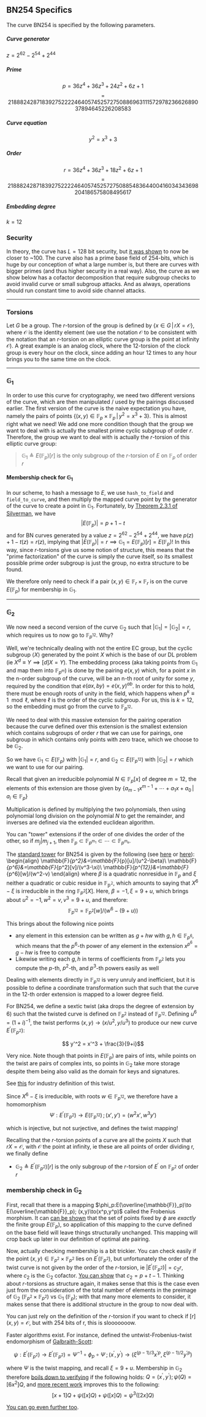 ## BN254 Specifics

The curve BN254 is specified by the following parameters.

##### Curve generator

$z = 2^{62} - 2^{54} + 2^{44}$

##### Prime

$$
p = 36z^4 + 36z^3 + 24z^2 + 6z + 1$$
$$=21888242871839275222246405745257275088696311157297823662689037894645226208583$$


##### Curve equation

$$y^2 = x^3 + 3$$

##### Order

$$r = 36z^4 + 36z^3 + 18z^2 + 6z + 1$$
$$=21888242871839275222246405745257275088548364400416034343698204186575808495617$$

##### Embedding degree 

$k=12$

### Security

In theory, the curve has $L=128$ bit security, but [it was shown](https://eprint.iacr.org/2015/1027.pdf) to now be closer to ~100. The curve also has a prime base field of 254-bits, which is huge by our conception of what a large number is, but there are curves with bigger primes (and thus higher security in a real way). Also, the curve as we show below has a cofactor decomposition that require subgroup checks to avoid invalid curve or small subgroup attacks. And as always, operations should run constant time to avoid side channel attacks.

---

### Torsions

Let $G$ be a group. The $r$-torsion of the group is defined by $\{x\in G\,|\, rX=\mathcal{O}\}$, where $\mathcal{O}$ is the identity element (we use the notation $\mathcal{O}$ to be consistent with the notation that an $r$-torsion on an elliptic curve group is the point at infinity $\mathcal{O}$). A great example is an analog clock, where the 12-torsion of the clock group is every hour on the clock, since adding an hour 12 times to any hour brings you to the same time on the clock.

---

### $\mathbb{G}_1$

In order to use this curve for cryptography, we need two different versions of the curve, which are then manipulated / used by the pairings discussed earlier. The first version of the curve is the naive expectation you have, namely the pairs of points $\{(x,y)\in\mathbb{F}_p\times\mathbb{F}_p\,|\, y^2=x^3+3\}$. This is almost right what we need! We add one more condition though that the group we want to deal with is actually the smallest prime cyclic subgroup of order $r$. Therefore, the group we want to deal with is actually the $r$-torsion of this elliptic curve group:

> $\mathbb{G}_1\triangleq E(\mathbb{F}_p)[r]$ is the only subgroup of the $r$-torsion of $E$ on $\mathbb{F}_p$ of order $r$

#### Membership check for $\mathbb{G}_1$

In our scheme, to hash a message to $E$, we use `hash_to_field` and `field_to_curve`, and then multiply the mapped curve point by the generator of the curve to create a point in $\mathbb{G}_1$. Fortunately, by [Theorem 2.3.1 of Silverman](https://link.springer.com/book/10.1007/978-0-387-09494-6), we have 
$$ |E(\mathbb{F}_p)|=p+1-t$$
and for BN curves generated by a value $z=2^{62}-2^{54}+2^{44}$, we have $p(z)+1-t(z)=r(z)$, implying that $|E(\mathbb{F}_p)|=r\implies \mathbb{G}_1 = E(\mathbb{F}_p)[r]=E(\mathbb{F}_p)$! In this way, since $r$-torsions give us some notion of structure, this means that the "prime factorization" of the curve is simply the curve itself, so its smallest possible prime order subgroup is just the group, no extra structure to be found.

We therefore only need to check if a pair $(x,y)\in\mathbb{F}_r\times\mathbb{F}_r$ is on the curve $E(\mathbb{F}_p)$ for membership in $\mathbb{G}_1$. 

---

<!-- #region -->
### $\mathbb{G}_2$

We now need a second version of the curve $\mathbb{G}_2$ such that $|\mathbb{G}_1|=|\mathbb{G}_2|=r$, which requires us to now go to $\mathbb{F}_{p^{12}}$. Why?

Well, we're technically dealing with not the entire EC group, but the cyclic subgroup $\langle X\rangle$ generated by the point $X$ which is the base of our DL problem (ie $X^d\equiv Y\implies [d]X = Y$). The embedding process (aka taking points from $\mathbb{G}_1$ and map them into $\mathbb{F}_{p^m}$) is done by the pairing $e(x, y)$ which, for a point $x$ in the n-order subgroup of the curve, will be an n-th root of unity for some $y$, required by the condition that $e(ax, by)=e(x,y)^{ab}$. In order for this to hold, there must be enough roots of unity in the field, which happens when $p^k\equiv 1\mod \ell$, where $\ell$ is the order of the cyclic subgroup. For us, this is $k=12$, so the embedding must go from the curve to $\mathbb{F}_{p^{12}}$. 

We need to deal with this massive extension for the pairing operation because the curve defined over this extension is the smallest extension which contains subgroups of order $r$ that we can use for pairings, one subgroup in which contains only points with zero trace, which we choose to be $\mathbb{G}_2$.

So we have $\mathbb{G}_1\subset E(\mathbb{F}_p)$ with $|\mathbb{G}_1|=r$, and $\mathbb{G}_2\subset E(\mathbb{F}_{p^{12}})$ with $|\mathbb{G}_2|=r$ which we want to use for our pairing.

Recall that given an irreducible polynomial $N \in \mathbb{F}_p[x]$ of degree $m=12$, the elements of this extension are those given by $\{a_{m-1}x^{m-1}+\cdots+a_1x+a_0 \,|\, a_i\in \mathbb{F}_p\}$

Multiplication is defined by multiplying the two polynomials, then using polynomial long division on the polynomial $N$ to get the remainder, and inverses are defined via the extended euclidean algorithm. 

You can "tower" extensions if the order of one divides the order of the other, so if $m_j | m_{j+1}$, then $\mathbb{F}_p \subset \mathbb{F}_{p^{m_1}}\subset\cdots\subset \mathbb{F}_{p^{m_k}}$.

The [standard tower](https://eprint.iacr.org/2010/354.pdf) for BN254 is given by the following (see [here](https://github.com/ethereum/py_pairing/blob/master/py_ecc/bn128/bn128_field_elements.py) or [here](https://github.com/arkworks-rs/algebra/tree/master/curves/bn254/src/fields)):
\begin{align}
\mathbb{F}_{p^2}&=\mathbb{F}_{p}[u]/(u^2-\beta)\\
\mathbb{F}_{p^6}&=\mathbb{F}_{p^2}[v]/(v^3-\xi)\\
\mathbb{F}_{p^{12}}&=\mathbb{F}_{p^6}[w]/(w^2-v)
\end{align}
where $\beta$ is a quadratic nonresidue in $\mathbb{F}_p$ and $\xi$ neither a quadratic or cubic residue in $\mathbb{F_{p^2}}$, which amounts to saying that $X^6-\xi$ is irreducible in the ring $\mathbb{F}_{p^2}[X]$. Here, $\beta=-1,\xi=9+u$, which brings about $u^2=-1, w^2=v, v^3=9+u$, and therefore:
$$\mathbb{F}_{p^{12}} = \mathbb{F}_{p^2}[w]/(w^6-(9+u))$$

This brings about the following nice points
- any element in this extension can be written as $g+hw$ with $g,h\in\mathbb{F}_{p^6}$, which means that the $p^6$-th power of any element in the extension $x^{p^6}=g-hw$ is free to compute
- Likewise writing each $g,h$ in terms of coefficients from $\mathbb{F}_{p^2}$ lets you compute the $p$-th, $p^2$-th, and $p^3$-th powers easily as well


Dealing with elements directly in $\mathbb{F}_{p^{12}}$ is very unruly and inefficient, but it is possible to define a coordinate transformation such that such that the curve in the 12-th order extension is mapped to a lower degree field. 

For BN254, we define a sextic twist (aka drops the degree of extension by 6) such that the twisted curve is defined on $\mathbb{F}_{p^2}$ instead of $\mathbb{F}_{p^{12}}$. Defining $u^6=(1+i)^{-1}$, the twist performs $(x,y)\to(x/u^2,y/u^3)$ to produce our new curve $E^\prime(\mathbb{F}_{p^2})$:

$$ y'^2 = x'^3 + \frac{3}{9+i}$$

Very nice. Note though that points in $E(\mathbb{F}_p)$ are pairs of ints, while points on the twist are pairs of complex ints, so points in $\mathbb{G}_2$ take more storage despite them being also valid as the domain for keys and signatures.

See [this](https://eips.ethereum.org/EIPS/eip-197) for industry definition of this twist.

Since $X^6-\xi$ is irreducible, with roots $w\in\mathbb{F}_{p^{12}}$, we therefore have a homomorphism
$$\Psi:E^\prime(\mathbb{F}_{p^2})\to E(\mathbb{F}_{p^{12}})\,;\,(x',y') = (w^2x', w^3y')$$

which is injective, but not surjective, and defines the twist mapping!

Recalling that the $r$-torsion points of a curve are all the points $X$ such that $rX=\mathcal{O}$, with $\mathcal{O}$ the point at infinity, ie these are all points of order dividing r, we finally define

- $\mathbb{G}_2\triangleq E^\prime(\mathbb{F}_{p^2})[r]$ is the only subgroup of the $r$-torsion of $E^\prime$ on $\mathbb{F}_{p^2}$ of order $r$

### membership check in $\mathbb{G}_2$

First, recall that there is a mapping $\phi_p:E(\overline{\mathbb{F}}_p)\to E(\overline{\mathbb{F}}_p); (x,y)\to(x^p,y^p)$ called the Frobenius morphism. It can [can be shown](https://link.springer.com/book/10.1007/978-0-387-09494-6) that the set of points fixed by $\phi$ are *exactly* the finite group $E(\mathbb{F}_p)$, so application of this mapping to the curve defined on the base field will leave things structurally unchanged. This mapping will crop back up later in our definition of optimal ate pairing.

Now, actually checking membership is a bit trickier. You can check easily if the point $(x,y)\in\mathbb{F}_{p^2}\times\mathbb{F}_{p^2}$ lies on $E^\prime(\mathbb{F}_{p^2})$, but unfortunately the order of the twist curve is not given by the order of the $r$-torsion, ie $|E^\prime(\mathbb{F}_{p^2})|=c_2r$, where $c_2$ is the $\mathbb{G}_2$ cofactor. [You can show](https://hackmd.io/@jpw/bn254#mathbb-G_2-order) that $c_2=p+t-1$. Thinking about $r$-torsions as structure again, it makes sense that this is the case even just from the consideration of the total number of elements in the preimage of $\mathbb{G}_2$ ($\mathbb{F}_{p^2}\times\mathbb{F}_{p^2}$) vs $\mathbb{G}_1$ ($\mathbb{F}_p$); with that many more elements to consider, it makes sense that there is additional structure in the group to now deal with. 

You can just rely on the definition of the $r$-torsion if you want to check if $[r](x,y)=\mathcal{O}$, but with 254 bits of r, this is slooooooow.

Faster algorithms exist. For instance, defined the untwist-Frobenius-twist endomorphism of [Galbraith-Scott](https://eprint.iacr.org/2008/117.pdf):

$$\psi:E^\prime(\mathbb{F}_{p^2})\to E^\prime(\mathbb{F}_{p^2}) = \Psi^{-1}\circ\phi_p\circ \Psi\,;\, (x^\prime, y^\prime)\to (\xi^{(p-1)/3}x^{\prime p}, \xi^{(p-1)/2}y^{\prime p})$$

where $\Psi$ is the twist mapping, and recall $\xi=9+u$. Membership in $\mathbb{G}_2$ therefore [boils down to verifying](https://eprint.iacr.org/2022/352.pdf) if the following holds: $Q=(x^\prime, y^\prime); \psi(Q)=[6x^2]Q$, and [more recent work](https://eprint.iacr.org/2022/348.pdf) improves this to the following:
$$[x+1]Q + \psi([x]Q) + \psi([x]Q) = \psi^3([2x]Q)$$

[You can go even further too](https://eprint.iacr.org/2022/352.pdf).
<!-- #endregion -->
